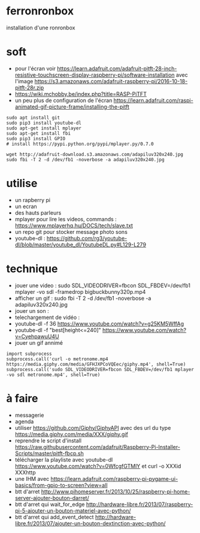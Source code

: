 # ferronronbox

installation d'une ronronbox
# soft
 - pour l'écran voir https://learn.adafruit.com/adafruit-pitft-28-inch-resistive-touchscreen-display-raspberry-pi/software-installation avec l'image https://s3.amazonaws.com/adafruit-raspberry-pi/2016-10-18-pitft-28r.zip
 - https://wiki.mchobby.be/index.php?title=RASP-PiTFT
 - un peu plus de configuration de l'écran https://learn.adafruit.com/raspi-animated-gif-picture-frame/installing-the-pitft
```
sudo apt install git
sudo pip3 install youtube-dl
sudo apt-get install mplayer
sudo apt-get install fbi
sudo pip3 install GPIO
# install https://pypi.python.org/pypi/mplayer.py/0.7.0

wget http://adafruit-download.s3.amazonaws.com/adapiluv320x240.jpg
sudo fbi -T 2 -d /dev/fb1 -noverbose -a adapiluv320x240.jpg
```
# utilise
 - un rapberry pi
 - un ecran
 - des hauts parleurs
 - mplayer pour lire les videos, commands : https://www.mplayerhq.hu/DOCS/tech/slave.txt
 - un repo git pour stocker message photo sons
 - youtube-dl : https://github.com/rg3/youtube-dl/blob/master/youtube_dl/YoutubeDL.py#L129-L279

# technique
 - jouer une video : sudo SDL_VIDEODRIVER=fbcon SDL_FBDEV=/dev/fb1 mplayer -vo sdl -framedrop bigbuckbunny320p.mp4
 - afficher un gif : sudo fbi -T 2 -d /dev/fb1 -noverbose -a adapiluv320x240.jpg
 - jouer un son :
 - telechargement de vidéo : 
  - youtube-dl -f 36 https://www.youtube.com/watch?v=g25KM5WffAg
  - youtube-dl -f "best[height<=240]" https://www.youtube.com/watch?v=CyehpawuU4U
 - jouer un gif annimé
 ```
 import subprocess
subprocess.call('curl -o metronome.mp4 https://media.giphy.com/media/GFHJXPCoVQEec/giphy.mp4', shell=True)
subprocess.call('sudo SDL_VIDEODRIVER=fbcon SDL_FBDEV=/dev/fb1 mplayer -vo sdl metronome.mp4', shell=True)
```
# à faire
 - messagerie
 - agenda
 - utiliser https://github.com/Giphy/GiphyAPI avec des url du type https://media.giphy.com/media/XXX/giphy.gif
 - reprendre le script d'install https://raw.githubusercontent.com/adafruit/Raspberry-Pi-Installer-Scripts/master/pitft-fbcp.sh
 - télécharger la playliste avec youtube-dl https://www.youtube.com/watch?v=0WfcgfGTMlY et curl -o XXXid XXXhttp
 - une IHM avec https://learn.adafruit.com/raspberry-pi-pygame-ui-basics/from-gpio-to-screen?view=all
 - btt d'arret http://www.pihomeserver.fr/2013/10/25/raspberry-pi-home-server-ajouter-bouton-darret/
 - btt d'arret qui wait_for_edge http://hardware-libre.fr/2013/07/raspberry-pi-5-ajouter-un-bouton-materiel-avec-python/
 - btt d'arret qui add_event_detect http://hardware-libre.fr/2013/07/ajouter-un-bouton-dextinction-avec-python/
